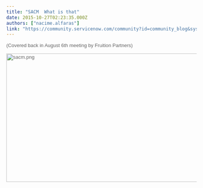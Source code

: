 ```yaml
---
title: "SACM  What is that"
date: 2015-10-27T02:23:35.000Z
authors: ["nacime.alfaras"]
link: "https://community.servicenow.com/community?id=community_blog&sys_id=a65ce6a1dbd0dbc01dcaf3231f9619de"
---
```

<p><span style="color: #666666; font-family: arial, sans-serif; font-size: 13px;">(Covered back in August 6th meeting by Fruition Partners)</span></p><p></p><p><span style="color: #666666; font-family: arial, sans-serif; font-size: 13px;"><img  alt="sacm.png" class="image-1 jive-image" src="40d60dc2db541b04ed6af3231f961929.iix" style="width: 620px; height: 340px;"/></span></p>